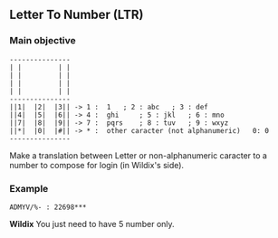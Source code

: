## Letter To Number (LTR)

### Main objective


```
---------------
| |         | |
| |         | |
| |         | |
| |         | |
---------------
||1|  |2|  |3|| -> 1 : 	1 	; 2 : abc 	; 3 : def
||4|  |5|  |6|| -> 4 : 	ghi 	; 5 : jkl 	; 6 : mno
||7|  |8|  |9|| -> 7 : 	pqrs 	; 8 : tuv 	; 9 : wxyz
||*|  |0|  |#|| -> * : 	other caracter (not alphanumeric)	0: 0
---------------
```

Make a translation between Letter or non-alphanumeric caracter to a number to compose for login (in Wildix's side).

### Example 

```
ADMYV/%- : 22698***
```

**Wildix** You just need to have 5 number only.

